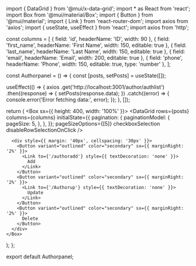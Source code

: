 import { DataGrid } from '@mui/x-data-grid';
import * as React from 'react';
import Box from '@mui/material/Box';
import { Button } from '@mui/material';
import { Link } from 'react-router-dom';
import axios from 'axios';
import { useState, useEffect } from 'react';
import axios from 'http';

const columns = [
  { field: 'id', headerName: 'ID', width: 90 },
  { field: 'first_name', headerName: 'First Name', width: 150, editable: true },
  { field: 'last_name', headerName: 'Last Name', width: 150, editable: true },
  { field: 'email', headerName: 'Email', width: 200, editable: true },
  { field: 'phone', headerName: 'Phone', width: 150, editable: true, type: 'number' },
];

const Authorpanel = () => {
  const [posts, setPosts] = useState([]);

  useEffect(() => {
    axios
      .get('http://localhost:3001/author/authlist')
      .then((response) => {
        setPosts(response.data);
      })
      .catch((error) => {
        console.error('Error fetching data:', error);
      });
  }, []);

  return (
    <Box sx={{ height: 400, width: '100%' }}>
      <DataGrid
        rows={posts}
        columns={columns}
        initialState={{
          pagination: {
            paginationModel: {
              pageSize: 5,
            },
          },
        }};
        pageSizeOptions={[5]}
        checkboxSelection
        disableRowSelectionOnClick
      />
      
      <div style={{ margin: '40px', cellspacing: '30px' }}>
        <Button variant="outlined" color="secondary" sx={{ marginRight: '2%' }}>
          <Link to={'/authoradd'} style={{ textDecoration: 'none' }}>
            Add
          </Link>
        </Button>
        <Button variant="outlined" color="secondary" sx={{ marginRight: '2%' }}>
          <Link to={'/Authorup'} style={{ textDecoration: 'none' }}>
            Update
          </Link>
        </Button>
        <Button variant="outlined" color="secondary" sx={{ marginRight: '2%' }}>
          Delete
        </Button>
      </div>
    </Box>
  );
};

export default Authorpanel;
